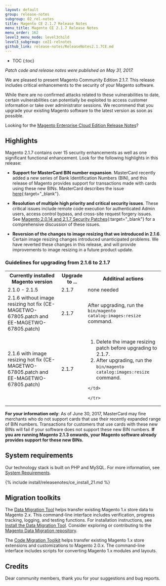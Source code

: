 ```yaml
---
layout: default
group: release-notes
subgroup: 02_rel-notes
title: Magento CE 2.1.7 Release Notes
menu_title: Magento CE 2.1.7 Release Notes
menu_order: 162
level3_menu_node: level3child
level3_subgroup: ce21-relnotes 
github_link: release-notes/ReleaseNotes2.1.7CE.md
---
```


*	TOC
{:toc}

*Patch code and release notes were published on May 31, 2017.*

We are pleased to present Magento Community Edition 2.1.7. This release includes critical enhancements to the security of your Magento software.


<div class="bs-callout bs-callout-warning" markdown="1">
While there are no confirmed attacks related to these vulnerabilities to date, certain vulnerabilities can potentially be exploited to access customer information or take over administrator sessions. We recommend that you upgrade your existing Magento software to the latest version as soon as possible.
</div>


Looking for the <a href= "http://devdocs.magento.com/guides/v2.0/cloud/release-notes/CloudReleaseNotes.html" target="_blank">Magento Enterprise Cloud Edition Release Notes</a>?


## Highlights

Magento 2.1.7 contains over 15 security enhancements as well as one significant functional enhancement. Look for the following highlights in this release:

* **Support for MasterCard BIN number expansion**. MasterCard recently added a new series of Bank Identification Numbers (BIN), and this release of Magento provides support for transactions made with cards using these new BINs. MasterCard describes the issue [here](https://www.mastercard.us/en-us/issuers/get-support/2-series-bin-expansion.html){:target="_blank"}. 


* **Resolution of multiple high priority and critical security issues**. These critical issues include remote code execution for authenticated Admin users, access control bypass, and cross-site request forgery issues. See [Magento 2.0.14 and 2.1.7 Security Patches](https://magento.com/security/patches/magento-2014-and-217-security-update){:target="_blank"} for a comprehensive discussion of these issues. 

* **Reversion of the changes to image resizing that we introduced in 2.1.6**. Certain image resizing changes introduced unanticipated problems. We have reverted these changes in this release, and will provide improvements to image resizing in a future product update. 

### Guidelines for upgrading from 2.1.6 to 2.1.7


<table>
  <tr>
    <th>Currently installed Magento version</th>
    <th>Upgrade to ...</th>
        <th>Additinal actions</th>

  </tr>

  <tr>
    <td>2.1.0 - 2.1.5</td>
    <td>2.1.7</td>
     <td>none needed</td>
    
  </tr>
  <tr>
    <td>2.1.6 without image resizing hot fix 
    (CE-MAGETWO-67805.patch  and EE-MAGETWO-67805.patch)</td>
    <td>2.1.7</td>
    <td>After upgrading, run the <code>bin/magento catalog:images:resize</code> command. </td>
  </tr>

  <tr>
    <td>2.1.6 with image resizing hot fix
    (CE-MAGETWO-67805.patch and EE-MAGETWO-67805.patch)</td>
    <td>2.1.7</td>
    <td>
    <ol>
    <li>Delete the image resizing patch before upgrading to 2.1.7. </li>
    <li>After upgrading, run the <code>bin/magento catalog:images:resize</code> command. </li>
     </ol>

    </td>

    </tr>

</table>


**For your information only**: As of June 30, 2017, MasterCard may fine merchants who do not support cards that use their recently expanded range of BIN numbers. Transactions for customers that use cards with these new BINs will fail if your software does not support these new BIN numbers. **If you are running Magento 2.1.3 onwards, your Magento software already provides support for these new BINs.** 


## System requirements
Our technology stack is built on PHP and MySQL. For more information, see
<a href="{{ page.baseurl }}install-gde/system-requirements.html" target="_blank">System Requirements</a>.


{% include install/releasenotes/ce_install_21.md %}



## Migration toolkits
The <a href="{{ page.baseurl }}migration/migration-migrate.html" target="_blank">Data Migration Tool</a> helps transfer existing Magento 1.x store data to Magento 2.x. This command-line interface includes verification, progress tracking, logging, and testing functions. For installation instructions, see  <a href="{{ page.baseurl }}migration/migration-tool-install.html" target="_blank">Install the Data Migration Tool</a>. Consider exploring or contributing to the <a href="https://github.com/magento/data-migration-tool" target="_blank"> Magento Data Migration repository</a>.

The <a href="https://github.com/magento/code-migration" target="_blank">Code Migration Toolkit</a> helps transfer existing Magento 1.x store extensions and customizations to Magento 2.0.x. The command-line interface includes scripts for converting Magento 1.x modules and layouts.

## Credits
Dear community members, thank you for your suggestions and bug reports. 

